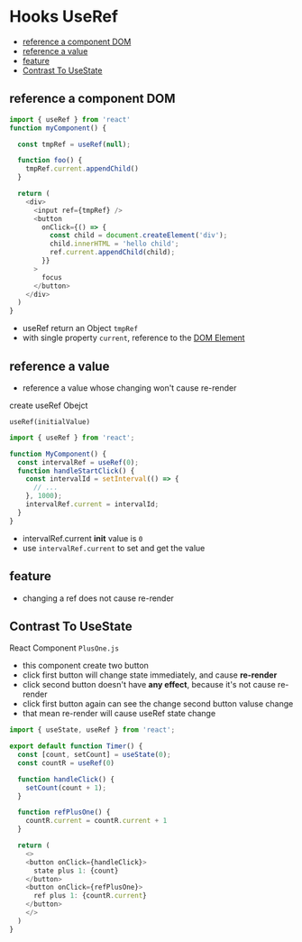 # Hooks UseRef

* [reference a component DOM](#reference-a-component-dom)
* [reference a value](#reference-a-value)
* [feature](#feature)
* [Contrast To UseState](#contrast-to-usestate)

## reference a component DOM

```js
import { useRef } from 'react'
function myComponent() {

  const tmpRef = useRef(null);

  function foo() {
    tmpRef.current.appendChild()
  }

  return (
    <div>
      <input ref={tmpRef} />
      <button
        onClick={() => {
          const child = document.createElement('div');
          child.innerHTML = 'hello child';
          ref.current.appendChild(child);
        }}
      >
        focus
      </button>
    </div>
  )
}
```

- useRef return an Object `tmpRef`
- with single property `current`, reference to the [DOM Element](javascript-dom-element.md)

## reference a value

- reference a value whose changing won't cause re-render

create useRef Obejct

`useRef(initialValue)`

```js
import { useRef } from 'react';

function MyComponent() {
  const intervalRef = useRef(0);
  function handleStartClick() {
    const intervalId = setInterval(() => {
      // ...
    }, 1000);
    intervalRef.current = intervalId;
  }
}
```

- intervalRef.current **init** value is `0`
- use `intervalRef.current` to set and get the value

## feature

- changing a ref does not cause re-render

## Contrast To UseState

React Component `PlusOne.js`

- this component create two button
- click first button will change state immediately, and cause **re-render**
- click second button doesn't have **any effect**, because it's not cause re-render
- click first button again can see the change second button valuse change
- that mean re-render will cause useRef state change

```js
import { useState, useRef } from 'react';

export default function Timer() {
  const [count, setCount] = useState(0);
  const countR = useRef(0)

  function handleClick() {
    setCount(count + 1);
  }

  function refPlusOne() {
    countR.current = countR.current + 1
  }

  return (
    <>
    <button onClick={handleClick}>
      state plus 1: {count}
    </button>
    <button onClick={refPlusOne}>
      ref plus 1: {countR.current}
    </button>
    </>
  )
}
```